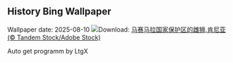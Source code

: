 ## History Bing Wallpaper
Wallpaper date: 2025-08-10
![](https://www.bing.com/th?id=OHR.LionessKenya_ZH-CN6791029673_UHD.jpg&w=1000)Download: [马赛马拉国家保护区的雌狮,肯尼亚 (© Tandem Stock/Adobe Stock)](https://www.bing.com/th?id=OHR.LionessKenya_ZH-CN6791029673_UHD.jpg)

Auto get programm by LtgX
